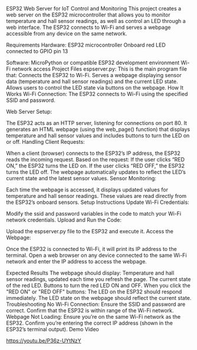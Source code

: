 ESP32 Web Server for IoT Control and Monitoring
This project creates a web server on the ESP32 microcontroller that allows you to monitor temperature and hall sensor readings, as well as control an LED through a web interface. The ESP32 connects to Wi-Fi and serves a webpage accessible from any device on the same network.

Requirements
Hardware:
ESP32 microcontroller
Onboard red LED connected to GPIO pin 13 

Software:
MicroPython or compatible ESP32 development environment
Wi-Fi network access
Project Files
espserver.py: This is the main program file that:
Connects the ESP32 to Wi-Fi.
Serves a webpage displaying sensor data (temperature and hall sensor readings) and the current LED state.
Allows users to control the LED state via buttons on the webpage.
How It Works
Wi-Fi Connection: The ESP32 connects to Wi-Fi using the specified SSID and password.

Web Server Setup:

The ESP32 acts as an HTTP server, listening for connections on port 80.
It generates an HTML webpage (using the web_page() function) that displays temperature and hall sensor values and includes buttons to turn the LED on or off.
Handling Client Requests:

When a client (browser) connects to the ESP32’s IP address, the ESP32 reads the incoming request.
Based on the request:
If the user clicks “RED ON,” the ESP32 turns the LED on.
If the user clicks “RED OFF,” the ESP32 turns the LED off.
The webpage automatically updates to reflect the LED’s current state and the latest sensor values.
Sensor Monitoring:

Each time the webpage is accessed, it displays updated values for temperature and hall sensor readings.
These values are read directly from the ESP32’s onboard sensors.
Setup Instructions
Update Wi-Fi Credentials:

Modify the ssid and password variables in the code to match your Wi-Fi network credentials.
Upload and Run the Code:

Upload the espserver.py file to the ESP32 and execute it.
Access the Webpage:

Once the ESP32 is connected to Wi-Fi, it will print its IP address to the terminal.
Open a web browser on any device connected to the same Wi-Fi network and enter the IP address to access the webpage.

Expected Results
The webpage should display:
Temperature and hall sensor readings, updated each time you refresh the page.
The current state of the red LED.
Buttons to turn the red LED ON and OFF.
When you click the "RED ON" or "RED OFF" buttons:
The LED on the ESP32 should respond immediately.
The LED state on the webpage should reflect the current state.
Troubleshooting
No Wi-Fi Connection:
Ensure the SSID and password are correct.
Confirm that the ESP32 is within range of the Wi-Fi network.
Webpage Not Loading:
Ensure you’re on the same Wi-Fi network as the ESP32.
Confirm you’re entering the correct IP address (shown in the ESP32’s terminal output).
Demo Video

https://youtu.be/P36z-UYtNzY 

